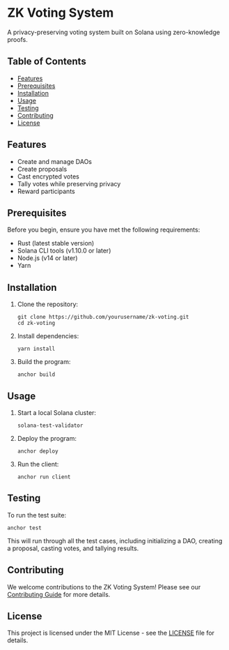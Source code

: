 # ZK Voting System

A privacy-preserving voting system built on Solana using zero-knowledge proofs.

## Table of Contents
- [Features](#features)
- [Prerequisites](#prerequisites)
- [Installation](#installation)
- [Usage](#usage)
- [Testing](#testing)
- [Contributing](#contributing)
- [License](#license)

## Features

- Create and manage DAOs
- Create proposals
- Cast encrypted votes
- Tally votes while preserving privacy
- Reward participants

## Prerequisites

Before you begin, ensure you have met the following requirements:

- Rust (latest stable version)
- Solana CLI tools (v1.10.0 or later)
- Node.js (v14 or later)
- Yarn

## Installation

1. Clone the repository:
   ```
   git clone https://github.com/yourusername/zk-voting.git
   cd zk-voting
   ```

2. Install dependencies:
   ```
   yarn install
   ```

3. Build the program:
   ```
   anchor build
   ```

## Usage

1. Start a local Solana cluster:
   ```
   solana-test-validator
   ```

2. Deploy the program:
   ```
   anchor deploy
   ```

3. Run the client:
   ```
   anchor run client
   ```

## Testing

To run the test suite:

```
anchor test
```

This will run through all the test cases, including initializing a DAO, creating a proposal, casting votes, and tallying results.

## Contributing

We welcome contributions to the ZK Voting System! Please see our [Contributing Guide](CONTRIBUTING.md) for more details.

## License

This project is licensed under the MIT License - see the [LICENSE](LICENSE) file for details.
